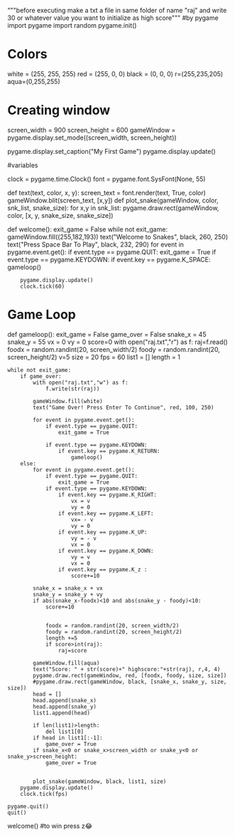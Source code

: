 """before executing make a txt a file in same folder of name "raj" and write 30 or whatever value you want to initialize as high score"""
#by pygame
import pygame
import random
pygame.init()
# Colors
white = (255, 255, 255)
red = (255, 0, 0)
black = (0, 0, 0)
r=(255,235,205)
aqua=(0,255,255)

# Creating window
screen_width = 900
screen_height = 600
gameWindow = pygame.display.set_mode((screen_width, screen_height))

pygame.display.set_caption("My First Game")
pygame.display.update()

#variables


clock = pygame.time.Clock()
font = pygame.font.SysFont(None, 55)

def text(text, color, x, y):
    screen_text = font.render(text, True, color)
    gameWindow.blit(screen_text, [x,y])
def plot_snake(gameWindow, color, snk_list, snake_size):
    for x,y in snk_list:
        pygame.draw.rect(gameWindow, color, [x, y, snake_size, snake_size])
 
def welcome():
    exit_game = False
    while not exit_game:
        gameWindow.fill((255,182,193))
        text("Welcome to Snakes", black, 260, 250)
        text("Press Space Bar To Play", black, 232, 290)
        for event in pygame.event.get():
            if event.type == pygame.QUIT:
                exit_game = True
            if event.type == pygame.KEYDOWN:
                if event.key == pygame.K_SPACE:
                    gameloop()

        pygame.display.update()
        clock.tick(60) 

# Game Loop
def gameloop():
    exit_game = False
    game_over = False
    snake_x = 45
    snake_y = 55
    vx = 0
    vy = 0
    score=0
    with open("raj.txt","r") as f:
        raj=f.read()
    foodx = random.randint(20, screen_width/2)
    foody = random.randint(20, screen_height/2)
    v=5
    size = 20
    fps = 60
    list1 = []
    length = 1  

    while not exit_game:
        if game_over:
            with open("raj.txt","w") as f:
                f.write(str(raj))
            
            gameWindow.fill(white)
            text("Game Over! Press Enter To Continue", red, 100, 250)

            for event in pygame.event.get():
                if event.type == pygame.QUIT:
                    exit_game = True

                if event.type == pygame.KEYDOWN:
                    if event.key == pygame.K_RETURN:
                        gameloop()
        else:
            for event in pygame.event.get():
                if event.type == pygame.QUIT:
                    exit_game = True
                if event.type == pygame.KEYDOWN:
                    if event.key == pygame.K_RIGHT:
                        vx = v
                        vy = 0
                    if event.key == pygame.K_LEFT:
                        vx= - v
                        vy = 0
                    if event.key == pygame.K_UP:
                        vy = - v
                        vx = 0
                    if event.key == pygame.K_DOWN:
                        vy = v
                        vx = 0
                    if event.key == pygame.K_z :
                        score+=10
                    
            snake_x = snake_x + vx
            snake_y = snake_y + vy
            if abs(snake_x-foodx)<10 and abs(snake_y - foody)<10:
                score+=10
                
                
                foodx = random.randint(20, screen_width/2)
                foody = random.randint(20, screen_height/2)
                length +=5
                if score>int(raj):
                    raj=score

            gameWindow.fill(aqua)
            text("Score: " + str(score)+" highscore:"+str(raj), r,4, 4)
            pygame.draw.rect(gameWindow, red, [foodx, foody, size, size])
            #pygame.draw.rect(gameWindow, black, [snake_x, snake_y, size, size])
            head = []
            head.append(snake_x)
            head.append(snake_y)
            list1.append(head)

            if len(list1)>length:
                del list1[0]
            if head in list1[:-1]:
                game_over = True
            if snake_x<0 or snake_x>screen_width or snake_y<0 or snake_y>screen_height:
                game_over = True

           
            plot_snake(gameWindow, black, list1, size)
        pygame.display.update()
        clock.tick(fps)

    pygame.quit()
    quit()
welcome()
#to win press z😂



